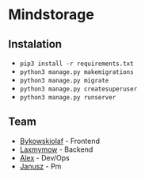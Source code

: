 # Mindstorage

## Instalation
- `pip3 install -r requirements.txt`
- `python3 manage.py makemigrations`
- `python3 manage.py migrate`
- `python3 manage.py createsuperuser`
- `python3 manage.py runserver`

## Team
- [Bykowskiolaf](https://github.com/bykowskiolaf) - Frontend
- [Laxmymow](https://github.com/laxmymow) - Backend
- [Alex]() - Dev/Ops 
- [Janusz]() - Pm

